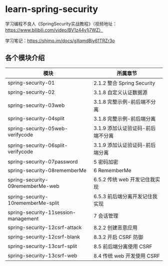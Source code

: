 # learn-spring-security
学习编程不良人《SpringSecurity实战教程》（视频地址：https://www.bilibili.com/video/BV1z44y1j7WZ）

学习笔记：https://shimo.im/docs/gXqmdBjy61TRZr3o

## 各个模块介绍
| 模块                                   | 所属章节                     |
|--------------------------------------|--------------------------|
| spring-security-01                   | 2.1.2 整合 Spring Security |
| spring-security-02                   | 3.1.8 自定义认证数据源           |
| spring-security-03web                | 3.1.8 完整示例-前后端不分离        |
| spring-security-04split              | 3.1.8 完整示例-前后端分离         |
| spring-security-05web-verifycode     | 3.1.9 添加认证验证码-前后端不分离     |
| spring-security-06split-verifycode   | 3.1.9 添加认证验证码-前后端分离      |
| spring-security-07password           | 5 密码加密                   |
| spring-security-08rememberMe         | 6 RememberMe             |
| spring-security-09rememberMe-web     | 6.5.2 传统 web 开发记住我实现     |
| spring-security-10rememberMe-split   | 6.5.3 前后端分离开发记住我实现       |
| spring-security-11session-management | 7 会话管理                   |
| spring-security-12csrf-attack        | 8.2.2 创建恶意应用             |
| spring-security-12csrf-blank         | 8.3.2 开启 CSRF 防御         |
| spring-security-13csrf-split         | 8.5 前后端分离使用 CSRF         |
| spring-security-13csrf-web           | 8.4 传统 web 开发使用 CSRF     |
